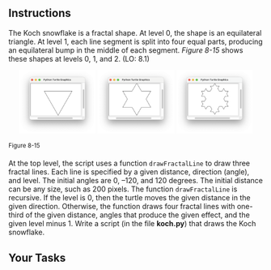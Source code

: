 <!-- manual -->

## Instructions

The Koch snowflake is a fractal shape. At level 0, the shape is an equilateral triangle. At level 1, each line segment is split into four equal parts, producing an equilateral bump in the middle of each segment. _Figure 8-15_ shows these shapes at levels 0, 1, and 2. (LO: 8.1)

<p align="center">
    <img src="../assets/8.15a.png" width="30%" alt="Image 1">
    <img src="../assets/8.15b.png" width="30%" alt="Image 1">
    <img src="../assets/8.15c.png" width="30%" alt="Image 1">
</p>
 <sup>Figure 8-15</sup>

At the top level, the script uses a function `drawFractalLine` to draw three fractal lines. Each line is specified by a given distance, direction (angle), and level. The initial angles are 0, –120, and 120 degrees. The initial distance can be any size, such as 200 pixels. The function `drawFractalLine` is recursive. If the level is 0, then the turtle moves the given distance in the given direction. Otherwise, the function draws four fractal lines with one-third of the given distance, angles that produce the given effect, and the given level minus 1. Write a script (in the file **koch.py**) that draws the Koch snowflake.

## Your Tasks
